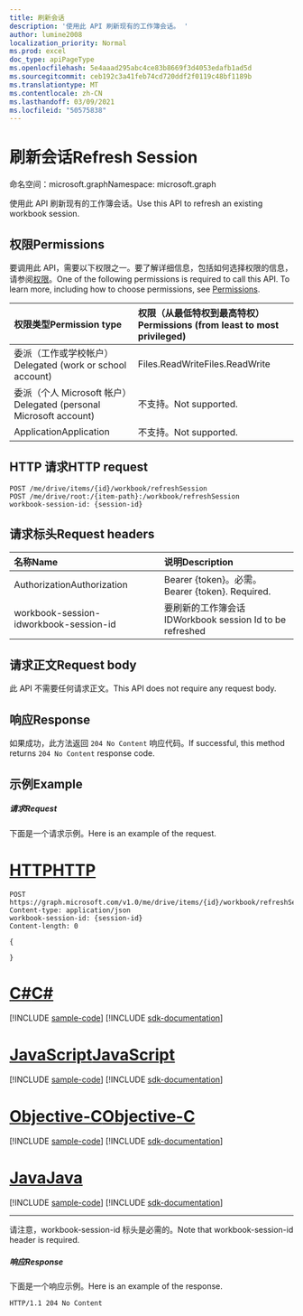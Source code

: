 ```yaml
---
title: 刷新会话
description: '使用此 API 刷新现有的工作簿会话。 '
author: lumine2008
localization_priority: Normal
ms.prod: excel
doc_type: apiPageType
ms.openlocfilehash: 5e4aaad295abc4ce83b8669f3d4053edafb1ad5d
ms.sourcegitcommit: ceb192c3a41feb74cd720ddf2f0119c48bf1189b
ms.translationtype: MT
ms.contentlocale: zh-CN
ms.lasthandoff: 03/09/2021
ms.locfileid: "50575838"
---
```

# <a name="refresh-session"></a><span data-ttu-id="5ed47-103">刷新会话</span><span class="sxs-lookup"><span data-stu-id="5ed47-103">Refresh Session</span></span>

<span data-ttu-id="5ed47-104">命名空间：microsoft.graph</span><span class="sxs-lookup"><span data-stu-id="5ed47-104">Namespace: microsoft.graph</span></span>

<span data-ttu-id="5ed47-105">使用此 API 刷新现有的工作簿会话。</span><span class="sxs-lookup"><span data-stu-id="5ed47-105">Use this API to refresh an existing workbook session.</span></span> 

## <a name="permissions"></a><span data-ttu-id="5ed47-106">权限</span><span class="sxs-lookup"><span data-stu-id="5ed47-106">Permissions</span></span>
<span data-ttu-id="5ed47-p101">要调用此 API，需要以下权限之一。要了解详细信息，包括如何选择权限的信息，请参阅[权限](/graph/permissions-reference)。</span><span class="sxs-lookup"><span data-stu-id="5ed47-p101">One of the following permissions is required to call this API. To learn more, including how to choose permissions, see [Permissions](/graph/permissions-reference).</span></span>

|<span data-ttu-id="5ed47-109">权限类型</span><span class="sxs-lookup"><span data-stu-id="5ed47-109">Permission type</span></span>      | <span data-ttu-id="5ed47-110">权限（从最低特权到最高特权）</span><span class="sxs-lookup"><span data-stu-id="5ed47-110">Permissions (from least to most privileged)</span></span>              |
|:--------------------|:---------------------------------------------------------|
|<span data-ttu-id="5ed47-111">委派（工作或学校帐户）</span><span class="sxs-lookup"><span data-stu-id="5ed47-111">Delegated (work or school account)</span></span> | <span data-ttu-id="5ed47-112">Files.ReadWrite</span><span class="sxs-lookup"><span data-stu-id="5ed47-112">Files.ReadWrite</span></span>    |
|<span data-ttu-id="5ed47-113">委派（个人 Microsoft 帐户）</span><span class="sxs-lookup"><span data-stu-id="5ed47-113">Delegated (personal Microsoft account)</span></span> | <span data-ttu-id="5ed47-114">不支持。</span><span class="sxs-lookup"><span data-stu-id="5ed47-114">Not supported.</span></span>    |
|<span data-ttu-id="5ed47-115">Application</span><span class="sxs-lookup"><span data-stu-id="5ed47-115">Application</span></span> | <span data-ttu-id="5ed47-116">不支持。</span><span class="sxs-lookup"><span data-stu-id="5ed47-116">Not supported.</span></span> |

## <a name="http-request"></a><span data-ttu-id="5ed47-117">HTTP 请求</span><span class="sxs-lookup"><span data-stu-id="5ed47-117">HTTP request</span></span>
<!-- { "blockType": "ignored" } -->
```http
POST /me/drive/items/{id}/workbook/refreshSession
POST /me/drive/root:/{item-path}:/workbook/refreshSession
workbook-session-id: {session-id}
```
## <a name="request-headers"></a><span data-ttu-id="5ed47-118">请求标头</span><span class="sxs-lookup"><span data-stu-id="5ed47-118">Request headers</span></span>
| <span data-ttu-id="5ed47-119">名称</span><span class="sxs-lookup"><span data-stu-id="5ed47-119">Name</span></span>       | <span data-ttu-id="5ed47-120">说明</span><span class="sxs-lookup"><span data-stu-id="5ed47-120">Description</span></span>|
|:---------------|:----------|
| <span data-ttu-id="5ed47-121">Authorization</span><span class="sxs-lookup"><span data-stu-id="5ed47-121">Authorization</span></span>  | <span data-ttu-id="5ed47-p102">Bearer {token}。必需。</span><span class="sxs-lookup"><span data-stu-id="5ed47-p102">Bearer {token}. Required.</span></span> |
| <span data-ttu-id="5ed47-124">workbook-session-id</span><span class="sxs-lookup"><span data-stu-id="5ed47-124">workbook-session-id</span></span> | <span data-ttu-id="5ed47-125">要刷新的工作簿会话 ID</span><span class="sxs-lookup"><span data-stu-id="5ed47-125">Workbook session Id to be refreshed</span></span> |

## <a name="request-body"></a><span data-ttu-id="5ed47-126">请求正文</span><span class="sxs-lookup"><span data-stu-id="5ed47-126">Request body</span></span>
<span data-ttu-id="5ed47-127">此 API 不需要任何请求正文。</span><span class="sxs-lookup"><span data-stu-id="5ed47-127">This API does not require any request body.</span></span>

## <a name="response"></a><span data-ttu-id="5ed47-128">响应</span><span class="sxs-lookup"><span data-stu-id="5ed47-128">Response</span></span>

<span data-ttu-id="5ed47-129">如果成功，此方法返回 `204 No Content` 响应代码。</span><span class="sxs-lookup"><span data-stu-id="5ed47-129">If successful, this method returns `204 No Content` response code.</span></span>

## <a name="example"></a><span data-ttu-id="5ed47-130">示例</span><span class="sxs-lookup"><span data-stu-id="5ed47-130">Example</span></span>
##### <a name="request"></a><span data-ttu-id="5ed47-131">请求</span><span class="sxs-lookup"><span data-stu-id="5ed47-131">Request</span></span>
<span data-ttu-id="5ed47-132">下面是一个请求示例。</span><span class="sxs-lookup"><span data-stu-id="5ed47-132">Here is an example of the request.</span></span>

# <a name="http"></a>[<span data-ttu-id="5ed47-133">HTTP</span><span class="sxs-lookup"><span data-stu-id="5ed47-133">HTTP</span></span>](#tab/http)
<!-- {
  "blockType": "request",
  "name": "refresh_excel_session"
}-->
```http
POST https://graph.microsoft.com/v1.0/me/drive/items/{id}/workbook/refreshSession
Content-type: application/json
workbook-session-id: {session-id}
Content-length: 0

{

}
```
# <a name="c"></a>[<span data-ttu-id="5ed47-134">C#</span><span class="sxs-lookup"><span data-stu-id="5ed47-134">C#</span></span>](#tab/csharp)
[!INCLUDE [sample-code](../includes/snippets/csharp/refresh-excel-session-csharp-snippets.md)]
[!INCLUDE [sdk-documentation](../includes/snippets/snippets-sdk-documentation-link.md)]

# <a name="javascript"></a>[<span data-ttu-id="5ed47-135">JavaScript</span><span class="sxs-lookup"><span data-stu-id="5ed47-135">JavaScript</span></span>](#tab/javascript)
[!INCLUDE [sample-code](../includes/snippets/javascript/refresh-excel-session-javascript-snippets.md)]
[!INCLUDE [sdk-documentation](../includes/snippets/snippets-sdk-documentation-link.md)]

# <a name="objective-c"></a>[<span data-ttu-id="5ed47-136">Objective-C</span><span class="sxs-lookup"><span data-stu-id="5ed47-136">Objective-C</span></span>](#tab/objc)
[!INCLUDE [sample-code](../includes/snippets/objc/refresh-excel-session-objc-snippets.md)]
[!INCLUDE [sdk-documentation](../includes/snippets/snippets-sdk-documentation-link.md)]

# <a name="java"></a>[<span data-ttu-id="5ed47-137">Java</span><span class="sxs-lookup"><span data-stu-id="5ed47-137">Java</span></span>](#tab/java)
[!INCLUDE [sample-code](../includes/snippets/java/refresh-excel-session-java-snippets.md)]
[!INCLUDE [sdk-documentation](../includes/snippets/snippets-sdk-documentation-link.md)]

---


<span data-ttu-id="5ed47-138">请注意，workbook-session-id 标头是必需的。</span><span class="sxs-lookup"><span data-stu-id="5ed47-138">Note that workbook-session-id header is required.</span></span> 


##### <a name="response"></a><span data-ttu-id="5ed47-139">响应</span><span class="sxs-lookup"><span data-stu-id="5ed47-139">Response</span></span>
<span data-ttu-id="5ed47-140">下面是一个响应示例。</span><span class="sxs-lookup"><span data-stu-id="5ed47-140">Here is an example of the response.</span></span> 

<!-- {
  "blockType": "response",
  "truncated": true
} -->
```http
HTTP/1.1 204 No Content
```

<!-- {
  "type": "#page.annotation",
  "suppressions": [
  ]
}-->

